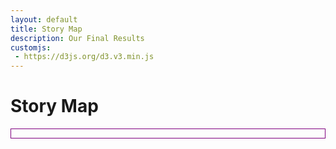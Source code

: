 ```yaml
---
layout: default
title: Story Map
description: Our Final Results
customjs:
 - https://d3js.org/d3.v3.min.js
---
```

# Story Map


<html>
<head>
  <meta charset="utf-8">
  <meta name="viewport" content="width=device-width">
  <title>JS Bin</title>
  <style id="jsbin-css">
  .boxed {
  border: 1px solid purple ;
  }
  .background {
    fill: #eee;
    pointer-events: all;
  }
  .background-trial {
    fill: 'black';
  }
  .button {
    position: relative;
  }
  .map-layer {
    fill: #fff;
    stroke: #aaa;
  }
  .effect-layer{
    pointer-events:none;
  }
  text{
    font-family: 'Helvetica Neue', Helvetica, Arial, sans-serif;
    font-weight: 300;
  }
  text.big-text{
    font-size: 30px;
    font-weight: 400;
  }
  .effect-layer text, text.dummy-text{
    font-size: 12px;
  }
  .tooltip {
    position: absolute;
    z-index: 10;
    visibility: hidden;
    background: Beige;
  }
  </style>
</head>
<body>
<div class="boxed">
  <script src="https://d3js.org/d3.v3.min.js"></script>
      <div id = 'chart1'>
        <div id = 'title_div'>
        </div>
        <div id = 'dropdown'></div>
    </div>
  <script id="jsbin-javascript">
  var width = 800,
      height = 600,
      centered;

  // Define color scale
  var color = d3.scale.linear()
    .domain([1, 5])
    .clamp(true)
    .range(['white', 'SteelBlue']);

  var projection = d3.geo.mercator()
                       .scale(900)
                       .center([-103.7,38])
                       .translate([(width)/2, (height)/2])

  var path = d3.geo.path()
    .projection(projection);


  var title_svg = d3.select('#title_div')
    .append('svg')
    .attr('width', width)
    .attr('height', 100);

  title_svg.append('rect')
    .attr('id', 'title_background')
    .attr('class', 'background')
    .attr('width', width)
    .attr('height', 100);


  // Set svg width & height
  var svg = d3.select('#chart1')
    .append('svg')
    .attr('width', width)
    .attr('height', height);

  // Add background
  svg.append('rect')
    .attr('class', 'background')
    .attr('width', width)
    .attr('height', height);



  var filter_y = 77;
  var filter_text = 90;
  var year_x = 280;
  var space_x = 50;
  var assigned = true;
  var zoom_in = false;

  var years = [{'x': year_x + (0*space_x), 'year': 2001},
  {'x': year_x + (1*space_x), 'year': 2002},
  {'x': year_x + (2*space_x), 'year': 2003},
  {'x': year_x + (3*space_x), 'year': 2004},
  {'x': year_x + (4*space_x), 'year': 2005},
  {'x': year_x + (5*space_x), 'year': 2006},
  {'x': year_x + (6*space_x), 'year': 2007},
  {'x': year_x + (7*space_x), 'year': 2008},
  {'x': year_x + (8*space_x), 'year': 2009},
  {'x': year_x + (9*space_x), 'year': 2010},
  {'x': year_x + (10*space_x), 'year': 2011},
  {'x': year_x + (11*space_x), 'year': 2012}];

  var year_buttons = title_svg.selectAll("rect")
                              .filter(function(d) {
                                return d;
                              })
                             .data(years)
                             .enter()
                             .append("rect");

  var yearAttributes = year_buttons
                          .attr("width", 50)
                          .attr("height", 18)
                          // .attr('r', 8)
                          .attr("x", function (d) { return d.x; })
                          .style("y", filter_y)
                          .style('opacity', 0.2);

  year_buttons.filter(function(d) { return d.year == 2001; })
    .style('opacity', 0.5);

  for (var i = 0; i < years.length; i++) {
    title_svg.append('text').text(years[i].year)
      .attr('id', 'year_text')
      .attr('dx', years[i].x + 13)
      .attr('dy', filter_y + 13)
      .style('font-size', 12);
  }


  title_svg.append('text').text('Patents: ').attr('x', 10).attr('y', filter_text);

  var assigned_filter = title_svg.append('rect')
    .attr('id', 'assigned_filter')
    .attr('width', 70)
    .attr('height', 18)
    .attr('x', 80)
    .attr('y', filter_y)
    .style('opacity', 0.5);
    title_svg.append('text').text('Assigned').attr('x', 90).attr('y', filter_text).style('font-size', 12);

  var invented_filter = title_svg.append('rect')
    .attr('id', 'invented_filter')
    .attr('width', 70)
    .attr('height', 18)
    .attr('x', 150)
    .attr('y', filter_y)
    .style('opacity', 0.2);
    title_svg.append('text').text('Invented').attr('id', 'invented_filter').attr('x', 165).attr('y', filter_text).style('font-size', 12);







  var g = svg.append('g');


  var effectLayer = g.append('g')
    .classed('effect-layer', true);


  var mapLayer = g.append('g')
    .classed('map-layer', true);


  var dummyText = g.append('text')
    .classed('dummy-text', true)
    .attr('x', 10)
    .attr('y', 30)
    .style('opacity', 0);


  var bigText = g.append('text')
    .classed('big-text', true)
    .attr('x', 20)
    .attr('y', 45);


  var tooltip = d3.select('#chart1')
         .append('g')
         .attr('class', 'tooltip');


  svg.append('rect')
    .attr('id', 'summary_stats')
    .attr('width', (width / 5) + 20)
    .attr('height', 900)
    .attr("transform","translate(0,0)")
    .attr("fill", "SteelBlue")
    .style('opacity', 0.1)
    .attr('stroke', 'black')
    .attr('stroke-width', 0.2);

  title_svg.append('text')
    .attr('id', 'title')
    .text('Top Innovative Cities in the United States')
    .attr('font-size', 24)
    .attr('x', 400)
    .attr('y', 30);

  svg.append('text')
    .attr('id', 'year')
    .text('Year: ')
    .attr('font-weight', 'bold')
    .attr('font-size', 12)
    .attr('x', 10)
    .attr('y', 30);

  svg.append('text')
    .attr('id', 'top_features')
    .text('Logistic Regression Coefficients: ')
    .attr('font-weight', 'bold')
    .attr('font-size', 12)
    .attr('x', 10)
    .attr('y', 50);

  svg.append('text')
    .text('Feature')
    .attr('font-weight', 'bold')
    .attr('font-size', 12)
    .attr('x', 20)
    .attr('y', 80);


  svg.append('text')
    .text('Assigned')
    .attr('font-weight', 'bold')
    .attr('font-size', 12)
    .attr('x', 120)
    .attr('y', 80);

  svg.append('text')
      .text('Invented')
      .attr('font-weight', 'bold')
      .attr('font-size', 12)
      .attr('x', 180)
      .attr('y', 80);

  svg.append('text')
    .text('Top Cities: ')
    .attr('id', 'top_cities')
    .attr('font-weight', 'bold')
    .attr('font-size', 12)
    .attr('x', 10)
    .attr('y', 250);

  svg.append('text')
    .text('Place: ')
    .attr('font-weight', 'bold')
    .attr('font-size', 12)
    .attr('x', 10)
    .attr('y', 400);

  svg.append('text')
    .text('Total Patents: ')
    .attr('font-weight', 'bold')
    .attr('font-size', 12)
    .attr('x', 10)
    .attr('y', 420);

  svg.append('text')
    .text('Total Invented Patents: ')
    .attr('font-weight', 'bold')
    .attr('font-size', 12)
    .attr('x', 10)
    .attr('y', 440);

  svg.append('text')
    .text('Average SBIR Funding: ')
    .attr('font-weight', 'bold')
    .attr('font-size', 12)
    .attr('x', 10)
    .attr('y', 460);

  svg.append('text')
    .text('Percent Creative Class: ')
    .attr('font-weight', 'bold')
    .attr('font-size', 12)
    .attr('x', 10)
    .attr('y', 480);

  svg.append('text')
    .text("Percent Bachelor's Deg: ")
    .attr('font-weight', 'bold')
    .attr('font-size', 12)
    .attr('x', 10)
    .attr('y', 500);

  svg.append('text')
    .text("Percent Graduate Deg: ")
    .attr('font-weight', 'bold')
    .attr('font-size', 12)
    .attr('x', 10)
    .attr('y', 520);

  svg.append('text')
    .text("Percent Foreign Born: ")
    .attr('font-weight', 'bold')
    .attr('font-size', 12)
    .attr('x', 10)
    .attr('y', 540);

  svg.append('text')
    .text("Median Household Income: ")
    .attr('font-weight', 'bold')
    .attr('font-size', 12)
    .attr('x', 10)
    .attr('y', 560);



  d3.json('https://gist.githubusercontent.com/rohuniyer/c44fead13bb1f6ec517bdb53f36870da/raw/aba3df59a745810f7afef833b0728a6b70ba8129/new_cities_stats.json', function(error, mapData) {

    //console.log(mapData.features[0].properties.place_name)

    var features = mapData.features;

    var spacing = 20;

    var f_3 = d3.format(".3f");
    var f_1 = d3.format(",.0f");


    var year = 2001;

    d3.csv('https://raw.githubusercontent.com/rohuniyer/a_story_of_cities_and_patents/master/csv_for_summary.csv',
      function(data) {
        //console.log(data[0]);

        var annualPatentSummary = d3.nest()
          .key(function(d) { return d.Year; })
          .rollup(function(v) { return d3.sum(v, function(d) { return d['Patents']; }); })
          .entries(data);


        var annualInventorPatentSummary = d3.nest()
            .key(function(d) { return d.Year; })
            .rollup(function(v) { return d3.sum(v, function(d) { return d.inventor_patents; }); })
            .entries(data);


        var annualSBIRSummary = d3.nest()
          .key(function(d) { return d.Year; })
          .rollup(function(v) { return d3.mean(v, function(d) { return d['Award Mean']; }); })
          .entries(data);


        var annualCC = d3.nest()
          .key(function(d) { return d.Year; })
          .rollup(function(v) { return d3.mean(v, function(d) { return d.percent_creative_class; }); })
          .entries(data);

        var annualBachelors = d3.nest()
          .key(function(d) {return d.Year; })
          .rollup(function(v) { return d3.mean(v, function(d) { return d.percent_bachelors; }); })
          .entries(data);

        var annualGraduate = d3.nest()
          .key(function(d) { return d.Year; })
          .rollup(function(v) { return d3.mean(v, function(d) { return d.percent_graduate; }); })
          .entries(data);

        var annualForeignBorn = d3.nest()
          .key(function(d) { return d.Year; })
          .rollup(function(v) { return d3.mean(v, function(d) { return d.percent_foreign_born; }); })
          .entries(data);

        var annualMedianIncome = d3.nest()
          .key(function(d) { return d.Year; })
          .rollup(function(v) { return d3.mean(v, function(d) { return d.median_household_income; }); })
          .entries(data);

        var topCities = d3.nest()
          .key(function(d) { return d.Year; })
          .entries(data);

        function rank_inventor_cities() {
          var ranked_cities = [];
          for (var i = 0; i < Object.keys(topCities).length; i++) {
            ranked_cities.push(topCities[i].values.map(d => [d.city_state, d.inventor_patents]));
          }
          for (var i = 0; i < ranked_cities.length; i++) {
            ranked_cities[i].sort(function (a, b) {
              return b[1] - a[1];
            })
            ranked_cities[i] = ranked_cities[i].map(d => d[0]);
          }
          return ranked_cities;
        }
        var ranked_inventor_cities = rank_inventor_cities();




        function get_cities() {
          var ranked_cities = []
          for (var i = 0; i < Object.keys(topCities).length; i++) {
            ranked_cities.push(topCities[i].values.map(d => d.city_state));
          }
          return ranked_cities;
        }

        var ranked_cities = get_cities();


        d3.csv('https://raw.githubusercontent.com/rohuniyer/a_story_of_cities_and_patents/master/regression_results.csv',
          function(regression_data) {

            var annualRegressionSummary = d3.nest()
              .key(function(d) { return d.Year; })
              .key(function(v) { return v.score; })
              .entries(regression_data);


            function regression_results_text() {

              var results_y = 100;

              //Award Mean
              svg.append('text')
                .text('SBIR Mean: ')
                .attr('font-size', 12)
                .attr('x', 20)
                .attr('y', results_y);

              svg.append('text')
                .text(function(d) {
                  return f_3(annualRegressionSummary[year-2001].values[0].values[0].award_mean);
                })
                .attr('id', 'award_mean_sa')
                .attr('font-size', 12)
                .attr('x', 120)
                .attr('y', results_y);

              svg.append('text')
                .text(function(d) {
                  return f_3(annualRegressionSummary[year-2001].values[1].values[0].award_mean);
                })
                .attr('id', 'award_mean_si')
                .attr('font-size', 12)
                .attr('x', 180)
                .attr('y', results_y);

              //Perc Creative Class
              svg.append('text')
                .text('Creative Class: ')
                .attr('font-size', 12)
                .attr('x', 20)
                .attr('y', results_y + spacing);

              svg.append('text')
                .text(function(d) {
                  return f_3(annualRegressionSummary[year-2001].values[0].values[0].scaled_perc_creative_class);
                })
                .attr('id', 'scaled_perc_creative_class_sa')
                .attr('font-size', 12)
                .attr('x', 120)
                .attr('y', results_y + spacing);

              svg.append('text')
                .text(function(d) {
                  return f_3(annualRegressionSummary[year-2001].values[1].values[0].scaled_perc_creative_class);
                })
                .attr('id', 'scaled_perc_creative_class_si')
                .attr('font-size', 12)
                .attr('x', 180)
                .attr('y', results_y + spacing);


              //Perc Bachelors
              svg.append('text')
                .text('Bachelors Deg.: ')
                .attr('font-size', 12)
                .attr('x', 20)
                .attr('y', results_y + (2*spacing));

              svg.append('text')
                .text(function(d) {
                  return f_3(annualRegressionSummary[year-2001].values[0].values[0].percent_bachelors);
                })
                .attr('id', 'percent_bachelors_sa')
                .attr('font-size', 12)
                .attr('x', 120)
                .attr('y', results_y + (2*spacing));

              svg.append('text')
                .text(function(d) {
                  return f_3(annualRegressionSummary[year-2001].values[1].values[0].percent_bachelors);
                })
                .attr('id', 'percent_bachelors_si')
                .attr('font-size', 12)
                .attr('x', 180)
                .attr('y', results_y + (2*spacing));

              //Perc Graduate
              svg.append('text')
                .text('Graduates Deg.: ')
                .attr('font-size', 12)
                .attr('x', 20)
                .attr('y', results_y + (3*spacing));

              svg.append('text')
                .text(function(d) {
                  return f_3(annualRegressionSummary[year-2001].values[0].values[0].percent_graduate);
                })
                .attr('id', 'percent_graduate_sa')
                .attr('font-size', 12)
                .attr('x', 120)
                .attr('y', results_y + (3*spacing));

              svg.append('text')
                .text(function(d) {
                  return f_3(annualRegressionSummary[year-2001].values[1].values[0].percent_graduate);
                })
                .attr('id', 'percent_graduate_si')
                .attr('font-size', 12)
                .attr('x', 180)
                .attr('y', results_y + (3*spacing));

                //Perc Foreign Born
                svg.append('text')
                  .text('Foreign Born: ')
                  .attr('font-size', 12)
                  .attr('x', 20)
                  .attr('y', results_y + (4*spacing));

                svg.append('text')
                  .text(function(d) {
                    return f_3(annualRegressionSummary[year-2001].values[0].values[0].percent_foreign_born);
                  })
                  .attr('id', 'percent_foreign_born_sa')
                  .attr('font-size', 12)
                  .attr('x', 120)
                  .attr('y', results_y + (4*spacing));

                svg.append('text')
                  .text(function(d) {
                    return f_3(annualRegressionSummary[year-2001].values[1].values[0].percent_foreign_born);
                  })
                  .attr('id', 'percent_foreign_born_si')
                  .attr('font-size', 12)
                  .attr('x', 180)
                  .attr('y', results_y + (4*spacing));

                //Recipient Mean
                svg.append('text')
                  .text('Federal Funding: ')
                  .attr('font-size', 12)
                  .attr('x', 20)
                  .attr('y', results_y + (5*spacing));

                svg.append('text')
                  .text(function(d) {
                    return f_3(annualRegressionSummary[year-2001].values[0].values[0].recipient_mean);
                  })
                  .attr('id', 'recipient_mean_sa')
                  .attr('font-size', 12)
                  .attr('x', 120)
                  .attr('y', results_y + (5*spacing));

                svg.append('text')
                  .text(function(d) {
                    return f_3(annualRegressionSummary[year-2001].values[1].values[0].recipient_mean);
                  })
                  .attr('id', 'recipient_mean_si')
                  .attr('font-size', 12)
                  .attr('x', 180)
                  .attr('y', results_y + (5*spacing));

                //Median Household Income
                svg.append('text')
                  .text('Household Income: ')
                  .attr('font-size', 12)
                  .attr('x', 20)
                  .attr('y', results_y + (6*spacing));

                svg.append('text')
                  .text(function(d) {
                    return f_3(annualRegressionSummary[year-2001].values[0].values[0].median_household_income);
                  })
                  .attr('id', 'median_household_income_sa')
                  .attr('font-size', 12)
                  .attr('x', 120)
                  .attr('y', results_y + (6*spacing));

                svg.append('text')
                  .text(function(d) {
                    return f_3(annualRegressionSummary[year-2001].values[1].values[0].median_household_income);
                  })
                  .attr('id', 'median_household_income_si')
                  .attr('font-size', 12)
                  .attr('x', 180)
                  .attr('y', results_y + (6*spacing));


            }

            regression_results_text();





    d3.json('https://raw.githubusercontent.com/rohuniyer/a_story_of_cities_and_patents/master/city_stats.json', function(error, cityData) {

      var centroids = features.map(function (feature){
        return path.centroid(feature);
      });


        var years = Object.keys(cityData).sort();

        var city_features = cityData[year];

        draw_legend();


        function write_top_cities() {
          svg.append('text')
           .html(function (d) {
             if (assigned) {
               var curr_city = city_features[ranked_cities[year-2001][0]]
             }
             else {
               var curr_city = city_features[ranked_inventor_cities[year-2001][0]]
             }
             var city_rank = '1 | ' + curr_city.city_for_viewing;
             return city_rank; //topCities[year-2001].values[0].city_state;
           })
           .attr('id', 'top_cities_1')
           .attr('font-size', 12)
           .attr('x', 20)
           .attr('y', 270)

           svg.append('text')
            .html(function (d) {
              if (assigned) {
                var curr_city = city_features[ranked_cities[year-2001][1]]
              }
              else {
                var curr_city = city_features[ranked_inventor_cities[year-2001][1]]
              }
              var city_rank = '2 | ' + curr_city.city_for_viewing;
              return city_rank; //topCities[year-2001].values[0].city_state;
            })
            .attr('id', 'top_cities_2')
            .attr('font-size', 12)
            .attr('x', 20)
            .attr('y', 285)

            svg.append('text')
             .html(function (d) {
               if (assigned) {
                 var curr_city = city_features[ranked_cities[year-2001][2]]
               }
               else {
                 var curr_city = city_features[ranked_inventor_cities[year-2001][2]]
               }
               var city_rank = '3 | ' + curr_city.city_for_viewing;
               return city_rank; //topCities[year-2001].values[0].city_state;
             })
             .attr('id', 'top_cities_3')
             .attr('font-size', 12)
             .attr('x', 20)
             .attr('y', 300)

             svg.append('text')
              .html(function (d) {
                if (assigned) {
                  var curr_city = city_features[ranked_cities[year-2001][3]]
                }
                else {
                  var curr_city = city_features[ranked_inventor_cities[year-2001][3]]
                }
                var city_rank = '4 | ' + curr_city.city_for_viewing;
                return city_rank; //topCities[year-2001].values[0].city_state;
              })
              .attr('id', 'top_cities_4')
              .attr('font-size', 12)
              .attr('x', 20)
              .attr('y', 315)

              svg.append('text')
               .html(function (d) {
                 if (assigned) {
                   var curr_city = city_features[ranked_cities[year-2001][4]]
                 }
                 else {
                   var curr_city = city_features[ranked_inventor_cities[year-2001][4]]
                 }
                 var city_rank = '5 | ' + curr_city.city_for_viewing;
                 return city_rank; //topCities[year-2001].values[0].city_state;
               })
               .attr('id', 'top_cities_5')
               .attr('font-size', 12)
               .attr('x', 20)
               .attr('y', 330)
        }

        write_top_cities();


        var summary_stats_x = 150;
        var summary_stats_y = 400;


         svg.append('text')
           .text('USA')
           .attr('id', 'place_name')
           .attr('font-size', 12)
           .attr('x', summary_stats_x)
           .attr('y', 400);

         svg.append('text')
           .text(function(d) {
             return f_1(annualPatentSummary[year - 2001].values);
           })
           .attr('id', 'patents')
           .attr('font-size', 12)
           .attr('x', summary_stats_x)
           .attr('y', 420);

        svg.append('text')
             .text(function(d) {
               return f_1(annualInventorPatentSummary[year - 2001].values);
             })
             .attr('id', 'inventor_patents')
             .attr('font-size', 12)
             .attr('x', summary_stats_x)
             .attr('y', 440);

        svg.append('text')
           .text(function (d) {
             return '$' + f_1(annualSBIRSummary[year - 2001].values);
           })
           .attr('id', 'funding')
           .attr('font-size', 12)
           .attr('x', summary_stats_x)
           .attr('y', 460);

        svg.append('text')
           .text(function(d) {
             return f_3(annualCC[year - 2001].values);
           })
           .attr('id', 'perc_cc')
           .attr('font-size', 12)
           .attr('x', summary_stats_x)
           .attr('y', 480);

           svg.append('text')
              .text(function(d) {
                return f_3(annualBachelors[year - 2001].values);
              })
              .attr('id', 'perc_bachelors_summary')
              .attr('font-size', 12)
              .attr('x', summary_stats_x)
              .attr('y', 500);

          svg.append('text')
             .text(function(d) {
               return f_3(annualGraduate[year - 2001].values);
             })
             .attr('id', 'perc_graduate_summary')
             .attr('font-size', 12)
             .attr('x', summary_stats_x)
             .attr('y', 520);

         svg.append('text')
            .text(function(d) {
              return f_3(annualForeignBorn[year - 2001].values);
            })
            .attr('id', 'perc_fb_summary')
            .attr('font-size', 12)
            .attr('x', summary_stats_x)
            .attr('y', 540);


        svg.append('text')
           .text(function(d) {
             return '$' + f_1(annualMedianIncome[year - 2001].values);
           })
           .attr('id', 'perc_income_summary')
           .attr('font-size', 12)
           .attr('x', summary_stats_x)
           .attr('y', 560);



        function draw_circles() {
          mapLayer.selectAll('circle')
              .data(features)
              .enter().append('circle')
              .attr('cx', function(d) {
                return projection([d.properties.lon, d.properties.lat])[0];
              })
              .attr('cy', function(d) {
                return projection([d.properties.lon, d.properties.lat])[1];
              })
              .attr('r', function(d) {
                var city_name = d.properties.city_state;
                var curr_city = city_features[city_name];
                if (assigned) {
                  return Math.pow(Math.log(curr_city.Patents / 2), 1.5);
                }
                else{
                  return Math.pow(Math.log(curr_city.inventor_patents / 2), 1.5);
                }
                //return (Math.pow(curr_city.Score_assigned, 3)) / 8;
              })
              .attr("stroke","")
              .style('fill', function(d) {
                var city_name = d.properties.city_state;
                var curr_city = city_features[city_name];
                return (color(curr_city.Score_invented));
              })
              .on('mouseover', function(d) {
                    d3.select(this)
                      .style('fill', 'grey')
                      .attr("stroke","black");

                      var city_name = d.properties.city_state;
                      var curr_city = city_features[city_name];
                      //mouseover(curr_city);
                      tooltip.html(format_description(d, curr_city));
                      tooltip.style('visibility', 'visible');
                      tooltip.style('top', (d3.event.pageY+20) + "px")
                             .style('left', (d3.event.pageX+10) + "px");
               })
              .on('mouseout', function(d) {
                      var city_name = d.properties.city_state;
                      var curr_city = city_features[city_name];
                      d3.select(this).style('fill', function(d) {
                          return (color(curr_city.Score_invented));
                      })
                      .attr("stroke","");
                      tooltip.style('visibility', 'hidden');

              })
              .on('click', function(d) {
                        var city_name = d.properties.city_state;
                        var curr_city = city_features[city_name];
                        change_summary_stats(d, curr_city);
                        change_clicked_top_cities(d, city_name);
                        clicked(d, curr_city);
              });
        }

        draw_circles();

        //Draw each province as a path

        assigned_filter.on("mouseover", function(d) {
          console.log("assigned_filter");
          d3.select(this).style('opacity', 0.5);
          d3.select('#invented_filter').style('opacity', 0.2);
          assigned = true;
          change_top_cities();
          mapLayer.selectAll('circle')
              .data(features)
              .attr('cx', function(d) {
                return projection([d.properties.lon, d.properties.lat])[0];
              })
              .attr('cy', function(d) {
                return projection([d.properties.lon, d.properties.lat])[1];
              })
              .attr('r', function(d) {
                var city_name = d.properties.city_state;
                var curr_city = city_features[city_name];
                  if (zoom_in) {
                    if (assigned) {
                      return Math.pow(Math.log(curr_city.Patents / 12), 1.2);
                    }
                    else {
                      return Math.pow(Math.log(curr_city.inventor_patents / 12), 1.2);
                    }
                  }
                  else {
                    if (assigned) {
                      return Math.pow(Math.log(curr_city.Patents / 2), 1.5);
                    }
                    else{
                      return Math.pow(Math.log(curr_city.inventor_patents / 2), 1.5);
                    }
                  }

              })
              .attr("stroke","")
              .style('fill', function(d) {
                var city_name = d.properties.city_state;
                var curr_city = city_features[city_name];
                return (color(curr_city.Score_invented));
              })
              .on('mouseover', function(d) {
                    d3.select(this)
                      .style('fill', 'grey')
                      .attr("stroke","black");

                      var city_name = d.properties.city_state;
                      var curr_city = city_features[city_name];
                      //mouseover(curr_city);
                      tooltip.html(format_description(d, curr_city));
                      tooltip.style('visibility', 'visible');
                      tooltip.style('top', (d3.event.pageY+20) + "px")
                             .style('left', (d3.event.pageX+10) + "px");
               })
              .on('mouseout', function(d) {
                      var city_name = d.properties.city_state;
                      var curr_city = city_features[city_name];
                      d3.select(this).style('fill', function(d) {
                          return (color(curr_city.Score_invented));
                      })
                      .attr("stroke","");
                      tooltip.style('visibility', 'hidden');

              })
              .on('click', function(d) {
                        var city_name = d.properties.city_state;
                        var curr_city = city_features[city_name];
                        change_summary_stats(d, curr_city);
                        change_clicked_top_cities(d, city_name);
                        clicked(d, curr_city);
              });
        });

        invented_filter.on('mouseover', function() {
          console.log('invented_filter');
          d3.select(this).style('opacity', 0.5);
          d3.select('#assigned_filter').style('opacity', 0.2);
          assigned = false;
          change_top_cities();
          mapLayer.selectAll('circle')
              .data(features)
              .attr('cx', function(d) {
                return projection([d.properties.lon, d.properties.lat])[0];
              })
              .attr('cy', function(d) {
                return projection([d.properties.lon, d.properties.lat])[1];
              })
              .attr('r', function(d) {
                var city_name = d.properties.city_state;
                var curr_city = city_features[city_name];
                if (zoom_in) {
                  if (assigned) {
                    return Math.pow(Math.log(curr_city.Patents / 12), 1.2);
                  }
                  else {
                    return Math.pow(Math.log(curr_city.inventor_patents / 12), 1.2);
                  }
                }
                else {
                  if (assigned) {
                    return Math.pow(Math.log(curr_city.Patents / 2), 1.5);
                  }
                  else{
                    return Math.pow(Math.log(curr_city.inventor_patents / 2), 1.5);
                  }
                }
              })
              .attr("stroke","")
              .style('fill', function(d) {
                var city_name = d.properties.city_state;
                var curr_city = city_features[city_name];
                return (color(curr_city.Score_invented));
              })
              .on('mouseover', function(d) {
                    d3.select(this)
                      .style('fill', 'grey')
                      .attr("stroke","black");

                      var city_name = d.properties.city_state;
                      var curr_city = city_features[city_name];
                      //mouseover(curr_city);
                      tooltip.html(format_description(d, curr_city));
                      tooltip.style('visibility', 'visible');
                      tooltip.style('top', (d3.event.pageY+20) + "px")
                             .style('left', (d3.event.pageX+10) + "px");
               })
              .on('mouseout', function(d) {
                      var city_name = d.properties.city_state;
                      var curr_city = city_features[city_name];
                      d3.select(this).style('fill', function(d) {
                          return (color(curr_city.Score_invented));
                      })
                      .attr("stroke","");
                      tooltip.style('visibility', 'hidden');

              })
              .on('click', function(d) {
                        var city_name = d.properties.city_state;
                        var curr_city = city_features[city_name];
                        change_summary_stats(d, curr_city);
                        change_clicked_top_cities(d, city_name);
                        clicked(d, curr_city);
              });
        })



        year_buttons.on('mouseover', function (d) {
          year = d.year;
          title_svg.selectAll('rect').filter(function(d) { return d; }).style('opacity', 0.2);
          title_svg.selectAll('#year_text').style('font-color', 'white');
          d3.select(this).style('opacity', 0.5);
          var city_features = cityData[year];
          change_annual_stats(d);
          change_regression_results_text(d);
          change_top_cities(d);
          //Draw each province as a path
          mapLayer.selectAll('circle')
              .data(features)
              .attr('cx', function(d) {
                return projection([d.properties.lon, d.properties.lat])[0];
              })
              .attr('cy', function(d) {
                return projection([d.properties.lon, d.properties.lat])[1];
              })
              .attr('r', function(d) {
                var city_name = d.properties.city_state;
                var curr_city = city_features[city_name];
                if (zoom_in) {
                  if (assigned) {
                    return Math.pow(Math.log(curr_city.Patents / 12), 1.2);
                  }
                  else {
                    return Math.pow(Math.log(curr_city.inventor_patents / 12), 1.2);
                  }
                }
                else {
                  if (assigned) {
                    return Math.pow(Math.log(curr_city.Patents / 2), 1.5);
                  }
                  else{
                    return Math.pow(Math.log(curr_city.inventor_patents / 2), 1.5);
                  }
                }
              })
              .attr("stroke","")
              .style('fill', function(d) {
                var city_name = d.properties.city_state;
                var curr_city = city_features[city_name];
                return (color(curr_city.Score_invented));
              })
              .on('mouseover', function(d) {
                    d3.select(this)
                      .style('fill', 'grey')
                      .attr("stroke","black");

                      var city_name = d.properties.city_state;
                      var curr_city = city_features[city_name];
                      //mouseover(curr_city);
                      tooltip.html(format_description(d, curr_city));
                      tooltip.style('visibility', 'visible');
                      tooltip.style('top', (d3.event.pageY+20) + "px")
                             .style('left', (d3.event.pageX+10) + "px");
               })
              .on('mouseout', function(d) {
                      var city_name = d.properties.city_state;
                      var curr_city = city_features[city_name];
                      d3.select(this).style('fill', function(d) {
                          return (color(curr_city.Score_invented));
                      })
                      .attr("stroke","");
                      tooltip.style('visibility', 'hidden');

              })
              .on('click', function(d) {
                        var city_name = d.properties.city_state;
                        var curr_city = city_features[city_name];
                        change_summary_stats(d, curr_city);
                        change_clicked_top_cities(d, city_name);
                        clicked(d, curr_city);
              });
        })


            // When the button is changed, run the updateChart function
            // dropdown.on("change", function(d) {
            //     year = d3.select(this).property('value')
            //     var city_features = cityData[year];
            //     change_annual_stats(d);
            //     change_regression_results_text(d);
            //     change_top_cities(d);
            //     //Draw each province as a path
            //     mapLayer.selectAll('circle')
            //         .data(features)
            //         .attr('cx', function(d) {
            //           return projection([d.properties.lon, d.properties.lat])[0];
            //         })
            //         .attr('cy', function(d) {
            //           return projection([d.properties.lon, d.properties.lat])[1];
            //         })
            //         .attr('r', function(d) {
            //           var city_name = d.properties.city_state;
            //           var curr_city = city_features[city_name];
            //             if (assigned) {
            //               return Math.pow(Math.log(curr_city.Patents / 2), 1.5);
            //             }
            //             else{
            //               return Math.pow(Math.log(curr_city.inventor_patents / 2), 1.5);
            //             }
            //         })
            //         .attr("stroke","")
            //         .style('fill', function(d) {
            //           var city_name = d.properties.city_state;
            //           var curr_city = city_features[city_name];
            //           return (color(curr_city.Score_invented));
            //         })
            //         .on('mouseover', function(d) {
            //               d3.select(this)
            //                 .style('fill', 'grey')
            //                 .attr("stroke","black");
            //
            //                 var city_name = d.properties.city_state;
            //                 var curr_city = city_features[city_name];
            //                 //mouseover(curr_city);
            //                 tooltip.html(format_description(d, curr_city));
            //                 tooltip.style('visibility', 'visible');
            //                 tooltip.style('top', (d3.event.pageY+20) + "px")
            //                        .style('left', (d3.event.pageX+10) + "px");
            //          })
            //         .on('mouseout', function(d) {
            //                 var city_name = d.properties.city_state;
            //                 var curr_city = city_features[city_name];
            //                 d3.select(this).style('fill', function(d) {
            //                     return (color(curr_city.Score_invented));
            //                 })
            //                 .attr("stroke","");
            //                 tooltip.style('visibility', 'hidden');
            //
            //         })
            //         .on('click', function(d) {
            //                   var city_name = d.properties.city_state;
            //                   var curr_city = city_features[city_name];
            //                   change_summary_stats(d, curr_city);
            //                   change_clicked_top_cities(d, city_name);
            //                   clicked(d, curr_city);
            //         });
            //
            // })

            function format_description(d, curr_city) {
              var to_return = '<b> ' + curr_city.city_for_viewing +  ' </b> <br> Patents: ' + curr_city.Patents +  ' </b> <br> Invented Patents: ' + curr_city.inventor_patents;
              return to_return;
            }


            // When clicked, zoom in
            function clicked(d, curr_city) {
              var x, y, k;
              // Compute centroid of the selected path
              if (d && centered !== d) {

                d3.select('#summary_stats')
                  .style('opacity', 0.2);

                console.log(d.properties.city_state);

                var centroid = path.centroid(d);
                x = centroid[0];
                y = centroid[1];
                k = 8;
                centered = d;
                zoom_in = true;

                // d3.select('#title').text('');

                mapLayer.selectAll('circle')
                  .transition()
                  .duration(750)
                  .attr("stroke-width", 0.1)
                  .attr('r', function(d) {
                    var city_name = d.properties.city_state;
                    var curr_city = city_features[city_name];
                    if (assigned) {
                      return Math.pow(Math.log(curr_city.Patents / 12), 1.2);
                    }
                    else {
                      return Math.pow(Math.log(curr_city.inventor_patents / 12), 1.2);
                    }

            //          return d.properties.Score_assigned / 3.5;
                });
              } else {

                d3.select('#summary_stats')
                  .style('opacity', 0.2);

                zoom_in = false;

                x = width/2;
                y = height/2;
                k = 1;
                centered = null;

                // d3.select('#title').text('Top Innovative Cities in the United States');

                mapLayer.selectAll('circle')
                    .transition()
                    .duration(750)
                    .attr("stroke-width", 0.5)
                    .attr('r', function(d) {
                                var city_name = d.properties.city_state;
                                var curr_city = city_features[city_name];
                                if (assigned) {
                                  return Math.pow(Math.log(curr_city.Patents / 2), 1.5);
                                }
                                else{
                                  return Math.pow(Math.log(curr_city.inventor_patents / 2), 1.5);
                                }
                          //return (Math.pow(curr_city.Score_assigned, 3)) / 8;
                        //return (d.properties.fips);
                        // return (Math.pow(d.properties.Year, 3)) / 8;
                });


              }
              //change_summary_stats(d);
              // Zoom
              g.transition()
                .duration(750)
                .attr('transform', 'translate(' + width / 2 + ',' + height / 2 + ')scale(' + k + ')translate(' + -x + ',' + -y + ')');
            }

            function draw_legend() {

              var top_City = ranked_cities[year-2001][0]
              var tophalf_City = ranked_cities[year-2001][30]
              var bottomhalf_City = ranked_cities[year-2001][80]
              var bottom_City = ranked_cities[year-2001][200]

              svg.append('circle')
                .attr('cx', width - 120)
                .attr('cy', height - 30)
                .attr('r', function(d) {
                  var city = city_features[top_City]
                  return Math.pow(Math.log(5000 / 2), 1.5);
                })
                .style('fill','blue')
                .style('opacity', 0.3);
              svg.append('text')
                .text(function(d) { return '5000 Patents' })
                .attr('font-size', 12)
                .attr('x', width - 90)
                .attr('y', height - 25);


                svg.append('circle')
                  .attr('cx', width - 120)
                  .attr('cy', height - 70)
                  .attr('r', function(d) {
                    var city = city_features[tophalf_City]
                    return Math.pow(Math.log(1000 / 2), 1.5);
                  })
                  .style('fill','blue')
                  .style('opacity', 0.3);
                  svg.append('text')
                    .text(function(d) { return '1000' })
                    .attr('font-size', 12)
                    .attr('x', width - 90)
                    .attr('y', height - 70);


                svg.append('circle')
                  .attr('cx', width - 120)
                  .attr('cy', height - 100)
                  .attr('r', function(d) {
                    var city = city_features[bottomhalf_City]
                    return Math.pow(Math.log(200 / 2), 1.5);
                  })
                  .style('fill','blue')
                  .style('opacity', 0.3);
                  svg.append('text')
                    .text(function(d) { return '200' })
                    .attr('font-size', 12)
                    .attr('x', width - 90)
                    .attr('y', height - 95);


              svg.append('circle')
                .attr('cx', width - 120)
                .attr('cy', height - 120)
                .attr('r', function(d) {
                  var city = city_features[bottom_City]
                  return Math.pow(Math.log(50 / 2), 1.5);
                })
                .style('fill','blue')
                .style('opacity', 0.3);
                svg.append('text')
                  .text(function(d) { return '50'  })
                  .attr('font-size', 12)
                  .attr('x', width - 90)
                  .attr('y', height - 115);

            }

            function change_annual_stats(d) {

              d3.select('#place_name').text("USA");

              d3.select("#patents").text(f_1(annualPatentSummary[year - 2001].values));

              d3.select('#inventor_patents').text(f_1(annualInventorPatentSummary[year-2001].values));

              d3.select('#funding').text('$' + f_1(annualSBIRSummary[year - 2001].values));

              d3.select('#perc_cc').text(f_3(annualCC[year - 2001].values));

              d3.select('#perc_bachelors_summary').text(f_3(annualBachelors[year - 2001].values));

              d3.select('#perc_graduate_summary').text(f_3(annualGraduate[year - 2001].values));

              d3.select('#perc_fb_summary').text(f_3(annualForeignBorn[year - 2001].values));

              d3.select('#perc_income_summary').text('$' + f_1(annualMedianIncome[year - 2001].values));

            }

            function change_summary_stats(d, curr_city) {


                  if (d && centered !== d) {

                    d3.select('#place_name').text(curr_city.city_for_viewing);

                    d3.select("#patents").text(curr_city.Patents);

                    d3.select("#inventor_patents").text(curr_city.inventor_patents)

                    d3.select('#funding').text('$' + f_1(curr_city['Award Mean']));

                    d3.select('#perc_cc').text(f_3(curr_city.percent_creative_class));

                    d3.select('#perc_bachelors_summary').text(f_3(curr_city.percent_bachelors));

                    d3.select('#perc_graduate_summary').text(f_3(curr_city.percent_graduate));

                    d3.select('#perc_fb_summary').text(f_3(curr_city.percent_foreign_born));

                    d3.select('#perc_income_summary').text('$' + f_1(curr_city.median_household_income));
                  }
                  else {
                    d3.select('#place_name').text("USA");

                    d3.select("#patents").text(f_1(annualPatentSummary[year - 2001].values));

                    d3.select('#inventor_patents').text(f_1(annualInventorPatentSummary[year-2001].values));

                    d3.select('#funding').text('$' + f_1(annualSBIRSummary[year - 2001].values));

                    d3.select('#perc_cc').text(f_3(annualCC[year - 2001].values));

                    d3.select('#perc_bachelors_summary').text(f_3(annualBachelors[year - 2001].values));

                    d3.select('#perc_graduate_summary').text(f_3(annualGraduate[year - 2001].values));

                    d3.select('#perc_fb_summary').text(f_3(annualForeignBorn[year - 2001].values));

                    d3.select('#perc_income_summary').text('$' + f_1(annualMedianIncome[year - 2001].values));
                  }

            }

            function change_regression_results_text(d) {

              d3.select('#award_mean_sa').text(f_3(annualRegressionSummary[year-2001].values[0].values[0].award_mean));
              d3.select('#award_mean_si').text(f_3(annualRegressionSummary[year-2001].values[1].values[0].award_mean));

              d3.select('#scaled_perc_creative_class_sa').text(f_3(annualRegressionSummary[year-2001].values[0].values[0].scaled_perc_creative_class));
              d3.select('#scaled_perc_creative_class_si').text(f_3(annualRegressionSummary[year-2001].values[1].values[0].scaled_perc_creative_class));

              d3.select('#percent_bachelors_sa').text(f_3(annualRegressionSummary[year-2001].values[0].values[0].percent_bachelors));
              d3.select('#percent_bachelors_si').text(f_3(annualRegressionSummary[year-2001].values[1].values[0].percent_bachelors));

              d3.select('#percent_graduate_sa').text(f_3(annualRegressionSummary[year-2001].values[0].values[0].percent_graduate));
              d3.select('#percent_graduate_si').text(f_3(annualRegressionSummary[year-2001].values[1].values[0].percent_graduate));

              d3.select('#percent_foreign_born_sa').text(f_3(annualRegressionSummary[year-2001].values[0].values[0].percent_foreign_born));
              d3.select('#percent_foreign_born_si').text(f_3(annualRegressionSummary[year-2001].values[1].values[0].percent_foreign_born));

              d3.select('#recipient_mean_sa').text(f_3(annualRegressionSummary[year-2001].values[0].values[0].recipient_mean));
              d3.select('#recipient_mean_si').text(f_3(annualRegressionSummary[year-2001].values[1].values[0].recipient_mean));

              d3.select('#median_household_income_sa').text(f_3(annualRegressionSummary[year-2001].values[0].values[0].median_household_income));
              d3.select('#median_household_income_si').text(f_3(annualRegressionSummary[year-2001].values[1].values[0].median_household_income));
            }

            function change_clicked_top_cities(d, curr_city) {


              if (d && centered !== d) {

                if (assigned) {
                  index = ranked_cities[year-2001].indexOf(curr_city);

                  if (index > 3) {
                    var city_rank1 = index-1 + ' | ' + city_features[ranked_cities[year-2001][index-2]].city_for_viewing;
                    var city_rank2 = index + ' | ' + city_features[ranked_cities[year-2001][index-1]].city_for_viewing;
                    var city_rank3 = index+1 + ' | ' + city_features[ranked_cities[year-2001][index]].city_for_viewing;
                    var city_rank4 = index+2 + ' | ' + city_features[ranked_cities[year-2001][index+1]].city_for_viewing;
                    var city_rank5 = index+3 + ' | ' + city_features[ranked_cities[year-2001][index+2]].city_for_viewing;

                    d3.select('#top_cities_1').text(city_rank1);
                    d3.select('#top_cities_2').text(city_rank2);
                    d3.select('#top_cities_3').text(city_rank3);
                    d3.select('#top_cities_4').text(city_rank4);
                    d3.select('#top_cities_5').text(city_rank5);
                  }
                }
                else {
                  index = ranked_inventor_cities[year-2001].indexOf(curr_city);

                  if (index > 3) {
                    var city_rank1 = index-1 + ' | ' + city_features[ranked_inventor_cities[year-2001][index-2]].city_for_viewing;
                    var city_rank2 = index + ' | ' + city_features[ranked_inventor_cities[year-2001][index-1]].city_for_viewing;
                    var city_rank3 = index+1 + ' | ' + city_features[ranked_inventor_cities[year-2001][index]].city_for_viewing;
                    var city_rank4 = index+2 + ' | ' + city_features[ranked_inventor_cities[year-2001][index+1]].city_for_viewing;
                    var city_rank5 = index+3 + ' | ' + city_features[ranked_inventor_cities[year-2001][index+2]].city_for_viewing;

                    d3.select('#top_cities_1').text(city_rank1);
                    d3.select('#top_cities_2').text(city_rank2);
                    d3.select('#top_cities_3').text(city_rank3);
                    d3.select('#top_cities_4').text(city_rank4);
                    d3.select('#top_cities_5').text(city_rank5);
                  }

                }

              }

              else {
                if (assigned) {
                  var city_rank1= '1 | ' + city_features[ranked_cities[year-2001][0]].city_for_viewing;
                  var city_rank2= '2 | ' + city_features[ranked_cities[year-2001][1]].city_for_viewing;
                  var city_rank3= '3 | ' + city_features[ranked_cities[year-2001][2]].city_for_viewing;
                  var city_rank4= '4 | ' + city_features[ranked_cities[year-2001][3]].city_for_viewing;
                  var city_rank5= '5 | ' + city_features[ranked_cities[year-2001][4]].city_for_viewing;

                  d3.select('#top_cities_1').text(city_rank1);
                  d3.select('#top_cities_2').text(city_rank2);
                  d3.select('#top_cities_3').text(city_rank3);
                  d3.select('#top_cities_4').text(city_rank4);
                  d3.select('#top_cities_5').text(city_rank5);
                }
                else {
                  var city_rank1= '1 | ' + city_features[ranked_inventor_cities[year-2001][0]].city_for_viewing;
                  var city_rank2= '2 | ' + city_features[ranked_inventor_cities[year-2001][1]].city_for_viewing;
                  var city_rank3= '3 | ' + city_features[ranked_inventor_cities[year-2001][2]].city_for_viewing;
                  var city_rank4= '4 | ' + city_features[ranked_inventor_cities[year-2001][3]].city_for_viewing;
                  var city_rank5= '5 | ' + city_features[ranked_inventor_cities[year-2001][4]].city_for_viewing;

                  d3.select('#top_cities_1').text(city_rank1);
                  d3.select('#top_cities_2').text(city_rank2);
                  d3.select('#top_cities_3').text(city_rank3);
                  d3.select('#top_cities_4').text(city_rank4);
                  d3.select('#top_cities_5').text(city_rank5);
                }

              }

            }

            function change_top_cities(d) {

                if (assigned) {
                  var city_rank1= '1 | ' + city_features[ranked_cities[year-2001][0]].city_for_viewing;
                  var city_rank2= '2 | ' + city_features[ranked_cities[year-2001][1]].city_for_viewing;
                  var city_rank3= '3 | ' + city_features[ranked_cities[year-2001][2]].city_for_viewing;
                  var city_rank4= '4 | ' + city_features[ranked_cities[year-2001][3]].city_for_viewing;
                  var city_rank5= '5 | ' + city_features[ranked_cities[year-2001][4]].city_for_viewing;
                }
                else {
                  var city_rank1= '1 | ' + city_features[ranked_inventor_cities[year-2001][0]].city_for_viewing;
                  var city_rank2= '2 | ' + city_features[ranked_inventor_cities[year-2001][1]].city_for_viewing;
                  var city_rank3= '3 | ' + city_features[ranked_inventor_cities[year-2001][2]].city_for_viewing;
                  var city_rank4= '4 | ' + city_features[ranked_inventor_cities[year-2001][3]].city_for_viewing;
                  var city_rank5= '5 | ' + city_features[ranked_inventor_cities[year-2001][4]].city_for_viewing;
                }
                  d3.select('#top_cities_1').text(city_rank1);
                  d3.select('#top_cities_2').text(city_rank2);
                  d3.select('#top_cities_3').text(city_rank3);
                  d3.select('#top_cities_4').text(city_rank4);
                  d3.select('#top_cities_5').text(city_rank5);
                }


            });


          });
      });
  });


  d3.json('https://gist.githubusercontent.com/michellechandra/0b2ce4923dc9b5809922/raw/a476b9098ba0244718b496697c5b350460d32f99/us-states.json',
         function(error,states) {
    var state_features = states.features;
    mapLayer.selectAll("path")
      .data(state_features)
      .enter()
      .append("path")
      .attr("d", path)
      .style('opacity', 0.2)
      .style("stroke", "#fff")
      .style("stroke-width", "1")
      .style('fill', 'purple')
     });
  </script>
</div>
</body>
</html>
